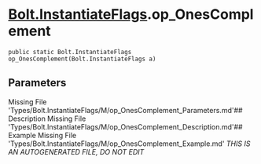 # [Bolt.InstantiateFlags](Types/Bolt.InstantiateFlags.md).op_OnesComplement
`public static Bolt.InstantiateFlags op_OnesComplement(Bolt.InstantiateFlags a)`
## Parameters
Missing File 'Types/Bolt.InstantiateFlags/M/op_OnesComplement_Parameters.md'## Description
Missing File 'Types/Bolt.InstantiateFlags/M/op_OnesComplement_Description.md'## Example
Missing File 'Types/Bolt.InstantiateFlags/M/op_OnesComplement_Example.md'
*THIS IS AN AUTOGENERATED FILE, DO NOT EDIT*
